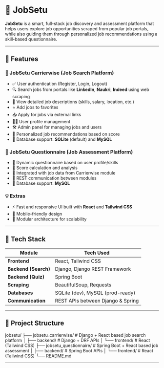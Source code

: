 # 💼 JobSetu

**JobSetu** is a smart, full-stack job discovery and assessment platform that helps users explore job opportunities scraped from popular job portals, while also guiding them through personalized job recommendations using a skill-based questionnaire.

---


## 🚀 Features

### 🎯 JobSetu Carrierwise (Job Search Platform)
- ✅ User authentication (Register, Login, Logout)
- 🔍 Search jobs from portals like **LinkedIn**, **Naukri**, **Indeed** using web scraping
- 💼 View detailed job descriptions (skills, salary, location, etc.)
- ⭐ Add jobs to favorites
- 📥 Apply for jobs via external links
- 🧑‍💼 User profile management
- 🛠️ Admin panel for managing jobs and users
- 🎯 Personalized job recommendations based on score
- 💾 Database support: **SQLite** (default) and **MySQL**

### 🧠 JobSetu Questionnaire (Job Assessment Platform)
- 🧾 Dynamic questionnaire based on user profile/skills
- 🧮 Score calculation and analysis
- 🔗 Integrated with job data from Carrierwise module
- 💬 REST communication between modules
-  💾 Database support: **MySQL**

### 💡 Extras
- ⚡ Fast and responsive UI built with **React** and **Tailwind CSS**
- 📱 Mobile-friendly design
- 🔗 Modular architecture for scalability

---

## 🔧 Tech Stack

| Module               | Tech Used                           |
|----------------------|-------------------------------------|
| **Frontend**         | React, Tailwind CSS                 |
| **Backend (Search)** | Django, Django REST Framework       |
| **Backend (Quiz)**   | Spring Boot                         |
| **Scraping**         | BeautifulSoup, Requests             |
| **Databases**        | SQLite (dev), MySQL (prod-ready)    |
| **Communication**    | REST APIs between Django & Spring   |

---

## 🧱 Project Structure

jobsetu/
├── jobsetu_carrierwise/ # Django + React based job search platform
│ ├── backend/ # Django + DRF APIs
│ └── frontend/ # React (Tailwind CSS)
├── jobsetu_questionnaire/ # Spring Boot + React based job assessment
│ ├── backend/ # Spring Boot APIs
│ └── frontend/ # React (Tailwind CSS)
└── README.md


---

